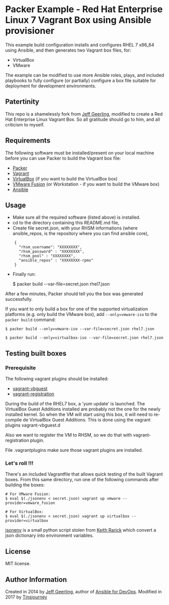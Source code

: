# Packer Example - Red Hat Enterprise Linux 7 Vagrant Box using Ansible provisioner

This example build configuration installs and configures RHEL 7 x86_64 using Ansible, and then generates two Vagrant box files, for:

  - VirtualBox
  - VMware

The example can be modified to use more Ansible roles, plays, and included playbooks to fully configure (or partially) configure a box file suitable for deployment for development environments.

## Patertinity

This repo is a shamelessly fork from [Jeff Geerling](https://github.com/geerlingguy/packer-centos-7), modified to create a Red Hat Enterprise Linux Vagrant Box. 
So all gratitude should go to him, and all criticism to myself.

## Requirements

The following software must be installed/present on your local machine before you can use Packer to build the Vagrant box file:

  - [Packer](http://www.packer.io/)
  - [Vagrant](http://vagrantup.com/)
  - [VirtualBox](https://www.virtualbox.org/) (if you want to build the VirtualBox box)
  - [VMware Fusion](http://www.vmware.com/products/fusion/) (or Workstation - if you want to build the VMware box)
  - [Ansible](http://docs.ansible.com/intro_installation.html)

## Usage
  
  - Make sure all the required software (listed above) is installed.
  - cd to the directory containing this README.md file,
  - Create file secret.json, with your RHSM informations (where ansible_repos, is the repository where you can find ansible core),
```
	{
      "rhsm_username": "XXXXXXXX",
      "rhsm_password" : "XXXXXXXX",
      "rhsm_pool" : "XXXXXXXX",
      "ansible_repos" : "XXXXXXXX-rpms"
    }
```
- Finally run:

    $ packer build --var-file=secret.json rhel7.json

After a few minutes, Packer should tell you the box was generated successfully.

If you want to only build a box for one of the supported virtualization platforms (e.g. only build the VMware box), add `--only=vmware-iso` to the `packer build` command:

    $ packer build --only=vmware-iso --var-file=secret.json rhel7.json

    $ packer build --only=virtualbox-iso --var-file=secret.json rhel7.json

## Testing built boxes

###  Prerequisite

The following vagrant plugins should be installed:

 - [vagrant-vbguest](https://github.com/dotless-de/vagrant-vbguest)
 - [vagrant-registration](https://github.com/projectatomic/adb-vagrant-registration)

During the build of the RHEL7 box, a 'yum update' is launched. The VirtualBox Guest Additions installed are probably not the one for the newly installed kernel. So when the VM will start using this box, it will need to re-compile de VirtualBox Guest Additions. This is done using the vagrant plugins vagrant-vbguest.d

Also we want to register the VM to RHSM, so we do that with vagrant-registration plugin.

File .vagrantplugins make sure those vagrant plugins are installed.

### Let's roll !!!

There's an included Vagrantfile that allows quick testing of the built Vagrant boxes. From this same directory, run one of the following commands after building the boxes:

    # For VMware Fusion:
    $ eval $(./jsonenv < secret.json) vagrant up vmware --provider=vmware_fusion

    # For VirtualBox:
    $ eval $(./jsonenv < secret.json) vagrant up virtualbox --provider=virtualbox

[jsonenv](jsonenv) is a small python script stolen from [Keith Rarick](https://gist.github.com/kr/6161118) which convert a json dictionary into environment variables.


## License

MIT license.

## Author Information

Created in 2014 by [Jeff Geerling](http://jeffgeerling.com/), author of [Ansible for DevOps](http://ansiblefordevops.com/).
Modified in 2017 by [Tinsjourney](https://www.gnali.org/)

